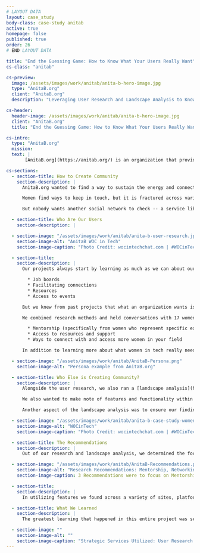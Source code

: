 ```yaml
---
# LAYOUT DATA
layout: case_study
body-class: case-study anitab
active: true
homepage: false
published: true
order: 26
# END LAYOUT DATA

title: "End the Guessing Game: How to Know What Your Users Really Want"
cs-class: "anitab"

cs-preview:
  image: /assets/images/work/anitab/anita-b-hero-image.jpg
  type: "AnitaB.org"
  client: "AnitaB.org"
  description: "Leveraging User Research and Landscape Analysis to Know What Your Users Want and Need"

cs-header:
  header-image: /assets/images/work/anitab/anita-b-hero-image.jpg
  client: "AnitaB.org"
  title: "End the Guessing Game: How to Know What Your Users Really Want"

cs-intro:
  type: "AnitaB.org"
  mission:
  text: |
       [AnitaB.org](https://anitab.org/) is an organization that provides resources and support to women in technology. Their premier event is their annual conference - [The Grace Hopper Celebration](https://ghc.anitab.org/) (GHC). This conference is attended by women in tech (and to a smaller degree, male allies) with over 18,000 attendees. The conference is known as an empowering, inspiring conference that provides support and validation to the experiences of women in tech -- which as a predominantly male industry, can be rather isolating for women and non-binary individuals. Attendees forge lifelong connections at this conference and find themselves re-invigorated by the ideas and energy shared. They wanted to help women in tech beyond their current offerings, but to do that, they had to know what women in tech wanted. Our partnership delved into the research that helped them answer this question.

cs-sections:
  - section-title: How to Create Community
    section-description: |
      AnitaB.org wanted to find a way to sustain the energy and connections felt at GHC to make them last year-round. There are AnitaB.org local communities (online groups) in existence, but the success of these is varied and relies heavily on the participation of volunteers and local ambassadors. If a city has a highly engaged community leader, the group thrives...but if a city doesn’t have anyone willing to lead the charge, the group lies dormant and lacks purpose and engagement.

      Women find ways to keep in touch, but it is fractured across various platforms: slack, Instagram, Facebook, WhatsApp (for starters) -- and AnitaB.org wanted to be the glue that held it all together via a platform or online system, hosted by the organization themselves.

      But nobody wants another social network to check -- a service like this had to offer something that these other existing services didn’t. Jeanne Hultquist, Chief Marketing officer and project lead at AnitaB.org said it had to have a “stickiness” to it. So we set about to conduct user research to learn exactly what it was women technologists needed to be successful.

  - section-title: Who Are Our Users
    section-description: |

  - section-image: "/assets/images/work/anitab/anita-b-user-research.jpg"
    section-image-alt: "AnitaB WOC in Tech"
    section-image-caption: "Photo Credit: wocintechchat.com | #WOCinTech Chat"

  - section-title:
    section-description: |
      Our projects always start by learning as much as we can about our partner and their goals for a project. In an onsite session with the AnitaB team, a lot of ideas came out for what a networking platform would contain:

        * Job boards
        * Facilitating connections
        * Resources
        * Access to events

      But we knew from past projects that what an organization wants isn’t always what _its audience_ wants. Jeanne knew this as well. So we set about to conduct extensive [user research](https://thinkshout.com/blog/2018/07/user-research/) to learn what it was that women in tech needed and wanted to feel successful and better supported.

      We combined research methods and held conversations with 17 women, 3 male allies, and distributed a survey to over 40,000 contacts in the AnitaB.org email list. As the interviews progressed, some clear patterns began to emerge about what women in tech want and need to feel successful:

        * Mentorship (specifically from women who represent specific experiences and backgrounds)
        * Access to resources and support
        * Ways to connect with and access more women in your field

      In addition to learning more about what women in tech really needed, this research fed into defined personas: the high priority audiences that it would be important to AnitaB.org to address. These personas contained trends in needs, motivations, challenges, and success states. Below are sample narratives that emerged for the personas of Mothers in Tech.

  - section-image: "/assets/images/work/anitab/AnitaB-Persona.png"
    section-image-alt: "Persona example from AnitaB.org"

  - section-title: Who Else is Creating Community?
    section-description: |
      Alongside the user research, we also ran a [landscape analysis](https://thinkshout.com/blog/2018/05/Landscape-Analysis/) to determine who else in the sector was maintaining a sense of community, and doing so successfully. We started with broad reviews of sites, apps, and community platforms that were doing some form of what we wanted to achieve: Connecting people in meaningful ways.

      We also wanted to make note of features and functionality within tools and platforms that we could improve upon, as well as identify gaps in the landscape where AnitaB.org could fulfill a need. It’s known to many as a basic SWOT analysis (Strengths, Weaknesses, Opportunities, and Threats).

      Another aspect of the landscape analysis was to ensure our findings would directly serve the audience’s needs identified in the user research and persona work: mentorship, resources, and support. Implementing a feature that doesn’t serve the people you’re intending to engage is inefficient and unproductive (not to mention costly!). We wanted to ensure our recommendations coming out of this research were backed by the user data.

  - section-image: "/assets/images/work/anitab/anita-b-case-study-women-in-tech.jpg"
    section-image-alt: "WOCinTech"
    section-image-caption: "Photo Credit: wocintechchat.com | #WOCinTech Chat"

  - section-title: The Recommendations
    section-description: |
      Out of our research and landscape analysis, we determined the focal point of this platform would be:

  - section-image: "/assets/images/work/anitab/AnitaB-Recommendations.png"
    section-image-alt: "Research Recommendations: Mentorship, Networking, Knowledge Sharing"
    section-image-caption: 3 Recommendations were to focus on Mentorship, Networking and Connections, and Knowledge Sharing.

  - section-title:
    section-description: |
      In utilizing features we found across a variety of sites, platforms, and apps, we could borrow functionality that we liked and piece together the components of a platform that would serve this specific audience. And, even though implementation of a platform hasn't come to fruition, our findings have helped AnitaB.org re-shape GHC itself, as well as their marketing and engagement strategies.

  - section-title: What We Learned
    section-description: |
      The greatest learning that happened in this entire project was seeing how the organization’s assumptions about their users compared to what people actually told us they wanted out of AnitaB.org. Whether you’re building a platform, designing a new site, or simply trying to learn more about your users; these research tools are invaluable in bridging those gaps and building relationships with your users. It can help you shape your content in more intentional ways, and lead your users towards deeper engagement through content that resonates with them.

  - section-image: ""
    section-image-alt: ""
    section-image-caption: "Strategic Services Utilized: User Research (Surveys, Interviews) | Landscape Analysis | Persona Development"
---
```


